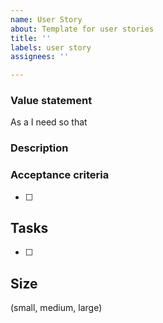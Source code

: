 ```yaml
---
name: User Story
about: Template for user stories
title: ''
labels: user story
assignees: ''

---
```


### Value statement
As a
I need
so that

### Description

### Acceptance criteria
- [ ] 

## Tasks
- [ ]

## Size
(small, medium, large)
